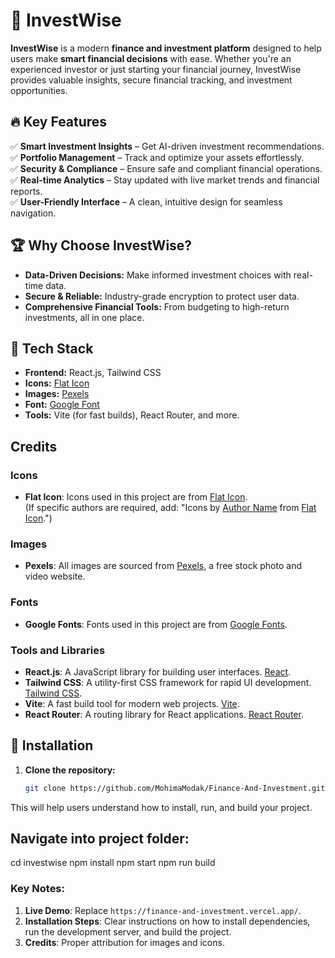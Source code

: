 # 🚀 InvestWise  

**InvestWise** is a modern **finance and investment platform** designed to help users make **smart financial decisions** with ease. Whether you're an experienced investor or just starting your financial journey, InvestWise provides valuable insights, secure financial tracking, and investment opportunities.  

## 🔥 Key Features  
✅ **Smart Investment Insights** – Get AI-driven investment recommendations.  
✅ **Portfolio Management** – Track and optimize your assets effortlessly.  
✅ **Security & Compliance** – Ensure safe and compliant financial operations.  
✅ **Real-time Analytics** – Stay updated with live market trends and financial reports.  
✅ **User-Friendly Interface** – A clean, intuitive design for seamless navigation.  

## 🏆 Why Choose InvestWise?  
- **Data-Driven Decisions:** Make informed investment choices with real-time data.  
- **Secure & Reliable:** Industry-grade encryption to protect user data.  
- **Comprehensive Financial Tools:** From budgeting to high-return investments, all in one place.  

## 📌 Tech Stack  
- **Frontend:** React.js, Tailwind CSS  
- **Icons:** [Flat Icon](https://www.flaticon.com)  
- **Images:** [Pexels](https://www.pexels.com/)
- **Font:** [Google Font](https://fonts.google.com/)
- **Tools:** Vite (for fast builds), React Router, and more.

## Credits

### **Icons**
- **Flat Icon**: Icons used in this project are from [Flat Icon](https://www.flaticon.com).  
  (If specific authors are required, add: "Icons by [Author Name](https://www.flaticon.com/authors/author-name) from [Flat Icon](https://www.flaticon.com).")

### **Images**
- **Pexels**: All images are sourced from [Pexels](https://www.pexels.com), a free stock photo and video website.

### **Fonts**
- **Google Fonts**: Fonts used in this project are from [Google Fonts](https://fonts.google.com).

### **Tools and Libraries**
- **React.js**: A JavaScript library for building user interfaces. [React](https://reactjs.org).
- **Tailwind CSS**: A utility-first CSS framework for rapid UI development. [Tailwind CSS](https://tailwindcss.com).
- **Vite**: A fast build tool for modern web projects. [Vite](https://vitejs.dev).
- **React Router**: A routing library for React applications. [React Router](https://reactrouter.com).

## 🚀 Installation  

1. **Clone the repository:**  
   ```bash
   git clone https://github.com/MohimaModak/Finance-And-Investment.git

This will help users understand how to install, run, and build your project.

 ## **Navigate into project folder**:
cd investwise
npm install
npm start
npm run build
 
### **Key Notes:**
1. **Live Demo**: Replace `https://finance-and-investment.vercel.app/`.
2. **Installation Steps**: Clear instructions on how to install dependencies, run the development server, and build the project.
3. **Credits**: Proper attribution for images and icons.


